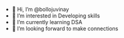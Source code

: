 - 👋 Hi, I’m @bollojuvinay
- 👀 I’m interested in Developing skills
- 🌱 I’m currently learning DSA
- 💞️ I’m looking forward to make connections

<!---
bollojuvinay/bollojuvinay is a ✨ special ✨ repository because its `README.md` (this file) appears on your GitHub profile.
You can click the Preview link to take a look at your changes.
--->
